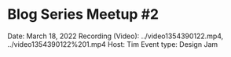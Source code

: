 # Blog Series Meetup #2

Date: March 18, 2022
Recording (Video): ../video1354390122.mp4, ../video1354390122%201.mp4
Host: Tim
Event type: Design Jam